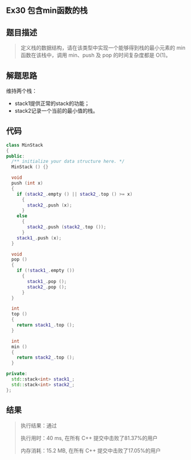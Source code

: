 ## Ex30 包含min函数的栈

## 题目描述

> 定义栈的数据结构，请在该类型中实现一个能够得到栈的最小元素的 min 函数在该栈中，调用 min、push 及 pop 的时间复杂度都是 O(1)。

## 解题思路

维持两个栈：

* stack1提供正常的stack的功能；
* stack2记录一个当前的最小值的栈。

## 代码

```c++
class MinStack
{
public:
  /** initialize your data structure here. */
  MinStack () {}

  void
  push (int x)
  {
    if (stack2_.empty () || stack2_.top () >= x)
      {
        stack2_.push (x);
      }
    else
      {
        stack2_.push (stack2_.top ());
      }
    stack1_.push (x);
  }

  void
  pop ()
  {
    if (!stack1_.empty ())
      {
        stack1_.pop ();
        stack2_.pop ();
      }
  }

  int
  top ()
  {
    return stack1_.top ();
  }

  int
  min ()
  {
    return stack2_.top ();
  }

private:
  std::stack<int> stack1_;
  std::stack<int> stack2_;
};
```

## 结果

> 执行结果：通过
>
> 执行用时：40 ms, 在所有 C++ 提交中击败了81.37%的用户
>
> 内存消耗：15.2 MB, 在所有 C++ 提交中击败了17.05%的用户